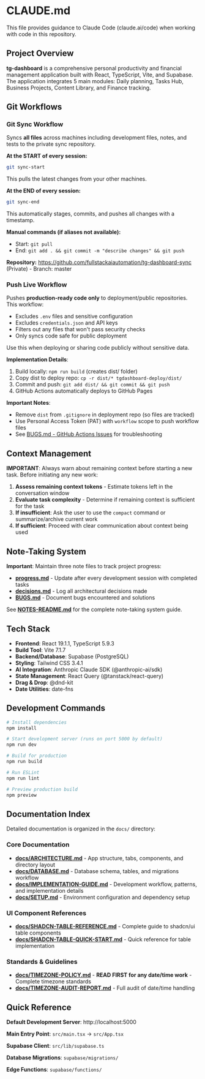 # CLAUDE.md

This file provides guidance to Claude Code (claude.ai/code) when working with code in this repository.

## Project Overview

**tg-dashboard** is a comprehensive personal productivity and financial management application built with React, TypeScript, Vite, and Supabase. The application integrates 5 main modules: Daily planning, Tasks Hub, Business Projects, Content Library, and Finance tracking.

## Git Workflows

### Git Sync Workflow
Syncs **all files** across machines including development files, notes, and tests to the private sync repository.

**At the START of every session:**
```bash
git sync-start
```
This pulls the latest changes from your other machines.

**At the END of every session:**
```bash
git sync-end
```
This automatically stages, commits, and pushes all changes with a timestamp.

**Manual commands (if aliases not available):**
- Start: `git pull`
- End: `git add . && git commit -m "describe changes" && git push`

**Repository:** https://github.com/fullstackaiautomation/tg-dashboard-sync (Private) - Branch: master

### Push Live Workflow
Pushes **production-ready code only** to deployment/public repositories. This workflow:
- Excludes `.env` files and sensitive configuration
- Excludes `credentials.json` and API keys
- Filters out any files that won't pass security checks
- Only syncs code safe for public deployment

Use this when deploying or sharing code publicly without sensitive data.

**Implementation Details**:
1. Build locally: `npm run build` (creates dist/ folder)
2. Copy dist to deploy repo: `cp -r dist/* tgdashboard-deploy/dist/`
3. Commit and push: `git add dist/ && git commit && git push`
4. GitHub Actions automatically deploys to GitHub Pages

**Important Notes**:
- Remove `dist` from `.gitignore` in deployment repo (so files are tracked)
- Use Personal Access Token (PAT) with `workflow` scope to push workflow files
- See [BUGS.md - GitHub Actions Issues](BUGS.md#github-actions--deployment-issues) for troubleshooting

## Context Management

**IMPORTANT**: Always warn about remaining context before starting a new task. Before initiating any new work:
1. **Assess remaining context tokens** - Estimate tokens left in the conversation window
2. **Evaluate task complexity** - Determine if remaining context is sufficient for the task
3. **If insufficient**: Ask the user to use the `compact` command or summarize/archive current work
4. **If sufficient**: Proceed with clear communication about context being used

## Note-Taking System

**Important**: Maintain three note files to track project progress:
- **[progress.md](progress.md)** - Update after every development session with completed tasks
- **[decisions.md](decisions.md)** - Log all architectural decisions made
- **[BUGS.md](BUGS.md)** - Document bugs encountered and solutions

See **[NOTES-README.md](NOTES-README.md)** for the complete note-taking system guide.

## Tech Stack

- **Frontend**: React 19.1.1, TypeScript 5.9.3
- **Build Tool**: Vite 7.1.7
- **Backend/Database**: Supabase (PostgreSQL)
- **Styling**: Tailwind CSS 3.4.1
- **AI Integration**: Anthropic Claude SDK (@anthropic-ai/sdk)
- **State Management**: React Query (@tanstack/react-query)
- **Drag & Drop**: @dnd-kit
- **Date Utilities**: date-fns

## Development Commands

```bash
# Install dependencies
npm install

# Start development server (runs on port 5000 by default)
npm run dev

# Build for production
npm run build

# Run ESLint
npm run lint

# Preview production build
npm preview
```

## Documentation Index

Detailed documentation is organized in the `docs/` directory:

### Core Documentation
- **[docs/ARCHITECTURE.md](docs/ARCHITECTURE.md)** - App structure, tabs, components, and directory layout
- **[docs/DATABASE.md](docs/DATABASE.md)** - Database schema, tables, and migrations workflow
- **[docs/IMPLEMENTATION-GUIDE.md](docs/IMPLEMENTATION-GUIDE.md)** - Development workflow, patterns, and implementation details
- **[docs/SETUP.md](docs/SETUP.md)** - Environment configuration and dependency setup

### UI Component References
- **[docs/SHADCN-TABLE-REFERENCE.md](docs/SHADCN-TABLE-REFERENCE.md)** - Complete guide to shadcn/ui table components
- **[docs/SHADCN-TABLE-QUICK-START.md](docs/SHADCN-TABLE-QUICK-START.md)** - Quick reference for table implementation

### Standards & Guidelines
- **[docs/TIMEZONE-POLICY.md](docs/TIMEZONE-POLICY.md)** - **READ FIRST for any date/time work** - Complete timezone standards
- **[docs/TIMEZONE-AUDIT-REPORT.md](docs/TIMEZONE-AUDIT-REPORT.md)** - Full audit of date/time handling

## Quick Reference

**Default Development Server**: http://localhost:5000

**Main Entry Point**: `src/main.tsx` → `src/App.tsx`

**Supabase Client**: `src/lib/supabase.ts`

**Database Migrations**: `supabase/migrations/`

**Edge Functions**: `supabase/functions/`
